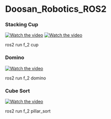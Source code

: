 # Doosan_Robotics_ROS2

### Stacking Cup

[![Watch the video](https://img.youtube.com/vi/NEoI1mWCngs/0.jpg)](https://www.youtube.com/watch?v=NEoI1mWCngs)
[![Watch the video](https://img.youtube.com/vi/pqi4XX-6xiU/0.jpg)](https://www.youtube.com/shorts/pqi4XX-6xiU)

ros2 run f_2 cup

### Domino

[![Watch the video](https://img.youtube.com/vi/-vyW9vuWaZI/0.jpg)](https://www.youtube.com/shorts/-vyW9vuWaZI)

ros2 run f_2 domino

### Cube Sort

[![Watch the video](https://img.youtube.com/vi/GwVHvJ3a5Po/0.jpg)](https://www.youtube.com/watch?v=GwVHvJ3a5Po)

ros2 run f_2 pillar_sort
